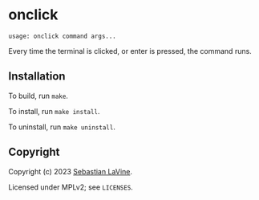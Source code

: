 # onclick

```
usage: onclick command args...
```

Every time the terminal is clicked, or enter is pressed, the command runs.

## Installation

To build, run `make`.

To install, run `make install`.

To uninstall, run `make uninstall`.

## Copyright

Copyright (c) 2023 [Sebastian LaVine](https://smlavine.com).

Licensed under MPLv2; see `LICENSES`.
